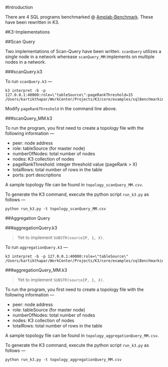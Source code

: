 #Introduction

There are 4 SQL programs benchmarked @ [Amplab-Benchmark](https://amplab.cs.berkeley.edu/benchmark/). These have been rewritten in K3.

#K3-Implementations

##Scan Query

Two implementations of Scan-Query have been written. `scanQuery` utilizes a single node in a network wherease `scanQuery_MM` implements on multiple nodes in a network.

###scanQuery.k3

To run `scanQuery.k3` —

    k3 interpret -b -p 127.0.0.1:40000:role=\"tableSource\":pageRankThreshold=15 /Users/kartikthapar/WorkCenter/Projects/K3/core/examples/sqlBenchmarking/scanQuery.k3

Modify `pageRankThreshold` in the command line above.

###scanQuery_MM.k3

To run the program, you first need to create a topology file with the following information —

- peer: node address
- role: tableSource (for master node)
- numberOfNodes: total number of nodes
- nodes: K3 collection of nodes
- pageRankThreshold: integer threshold value (pageRank > X)
- totalRows: total number of rows in the table
- ports: port descriptions

A sample topology file can be found in `topology_scanQuery_MM.csv`.

To generate the K3 command, execute the python script `run_k3.py` as follows —

	python run_k3.py -t topology_scanQuery_MM.csv
	
##Aggregation Query

###aggregationQuery.k3

> Yet to implement `SUBSTR(sourceIP, 1, X)`.

To run `aggregationQuery.k3` —

	k3 interpret -b -p 127.0.0.1:40000:role=\"tableSource\" /Users/kartikthapar/WorkCenter/Projects/K3/core/examples/sqlBenchmarking/aggregationQuery.k3

###aggregationQuery_MM.k3

> Yet to implement `SUBSTR(sourceIP, 1, X)`.

To run the program, you first need to create a topology file with the following information —

- peer: node address
- role: tableSource (for master node)
- numberOfNodes: total number of nodes
- nodes: K3 collection of nodes
- totalRows: total number of rows in the table

A sample topology file can be found in `topology_aggregationQuery_MM.csv`.

To generate the K3 command, execute the python script `run_k3.py` as follows —

    python run_k3.py -t topology_aggregationQuery_MM.csv
